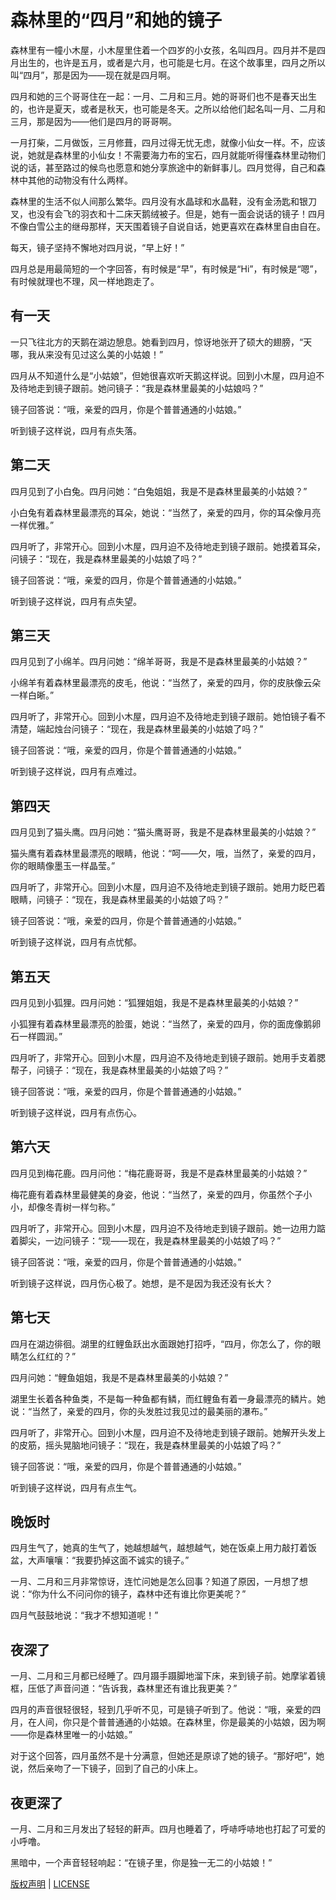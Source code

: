 #   森林里的“四月”和她的镜子

森林里有一幢小木屋，小木屋里住着一个四岁的小女孩，名叫四月。四月并不是四月出生的，也许是五月，或者是六月，也可能是七月。在这个故事里，四月之所以叫“四月”，那是因为——现在就是四月啊。

四月和她的三个哥哥住在一起：一月、二月和三月。她的哥哥们也不是春天出生的，也许是夏天，或者是秋天，也可能是冬天。之所以给他们起名叫一月、二月和三月，那是因为——他们是四月的哥哥啊。

一月打柴，二月做饭，三月修葺，四月过得无忧无虑，就像小仙女一样。不，应该说，她就是森林里的小仙女！不需要海力布的宝石，四月就能听得懂森林里动物们说的话，甚至路过的候鸟也愿意和她分享旅途中的新鲜事儿。四月觉得，自己和森林中其他的动物没有什么两样。

森林里的生活不似人间那么繁华。四月没有水晶球和水晶鞋，没有金汤匙和银刀叉，也没有会飞的羽衣和十二床天鹅绒被子。但是，她有一面会说话的镜子！四月不像白雪公主的继母那样，天天围着镜子自说自话，她更喜欢在森林里自由自在。

每天，镜子坚持不懈地对四月说，“早上好！”

四月总是用最简短的一个字回答，有时候是“早”，有时候是“Hi”，有时候是“嗯”，有时候就理也不理，风一样地跑走了。

##  有一天

一只飞往北方的天鹅在湖边憩息。她看到四月，惊讶地张开了硕大的翅膀，“天哪，我从来没有见过这么美的小姑娘！”

四月从不知道什么是“小姑娘”，但她很喜欢听天鹅这样说。回到小木屋，四月迫不及待地走到镜子跟前。她问镜子：“我是森林里最美的小姑娘吗？”

镜子回答说：“哦，亲爱的四月，你是个普普通通的小姑娘。”

听到镜子这样说，四月有点失落。

##  第二天

四月见到了小白兔。四月问她：“白兔姐姐，我是不是森林里最美的小姑娘？”

小白兔有着森林里最漂亮的耳朵，她说：“当然了，亲爱的四月，你的耳朵像月亮一样优雅。”

四月听了，非常开心。回到小木屋，四月迫不及待地走到镜子跟前。她摸着耳朵，问镜子：“现在，我是森林里最美的小姑娘了吗？”

镜子回答说：“哦，亲爱的四月，你是个普普通通的小姑娘。”

听到镜子这样说，四月有点失望。

##  第三天

四月见到了小绵羊。四月问她：“绵羊哥哥，我是不是森林里最美的小姑娘？”

小绵羊有着森林里最漂亮的皮毛，他说：“当然了，亲爱的四月，你的皮肤像云朵一样白晰。”

四月听了，非常开心。回到小木屋，四月迫不及待地走到镜子跟前。她怕镜子看不清楚，端起烛台问镜子：“现在，我是森林里最美的小姑娘了吗？”

镜子回答说：“哦，亲爱的四月，你是个普普通通的小姑娘。”

听到镜子这样说，四月有点难过。

##  第四天

四月见到了猫头鹰。四月问她：“猫头鹰哥哥，我是不是森林里最美的小姑娘？”

猫头鹰有着森林里最漂亮的眼睛，他说：“呵——欠，哦，当然了，亲爱的四月，你的眼睛像墨玉一样晶莹。”

四月听了，非常开心。回到小木屋，四月迫不及待地走到镜子跟前。她用力眨巴着眼睛，问镜子：“现在，我是森林里最美的小姑娘了吗？”

镜子回答说：“哦，亲爱的四月，你是个普普通通的小姑娘。”

听到镜子这样说，四月有点忧郁。

##  第五天

四月见到小狐狸。四月问她：“狐狸姐姐，我是不是森林里最美的小姑娘？”

小狐狸有着森林里最漂亮的脸蛋，她说：“当然了，亲爱的四月，你的面庞像鹅卵石一样圆润。”

四月听了，非常开心。回到小木屋，四月迫不及待地走到镜子跟前。她用手支着腮帮子，问镜子：“现在，我是森林里最美的小姑娘了吗？”

镜子回答说：“哦，亲爱的四月，你是个普普通通的小姑娘。”

听到镜子这样说，四月有点伤心。

##  第六天

四月见到梅花鹿。四月问他：“梅花鹿哥哥，我是不是森林里最美的小姑娘？”

梅花鹿有着森林里最健美的身姿，他说：“当然了，亲爱的四月，你虽然个子小小，却像冬青树一样匀称。”

四月听了，非常开心。回到小木屋，四月迫不及待地走到镜子跟前。她一边用力踮着脚尖，一边问镜子：“现——现在，我是森林里最美的小姑娘了吗？”

镜子回答说：“哦，亲爱的四月，你是个普普通通的小姑娘。”

听到镜子这样说，四月伤心极了。她想，是不是因为我还没有长大？

##  第七天

四月在湖边徘徊。湖里的红鲤鱼跃出水面跟她打招呼，“四月，你怎么了，你的眼睛怎么红红的？”

四月问她：“鲤鱼姐姐，我是不是森林里最美的小姑娘？”

湖里生长着各种鱼类，不是每一种鱼都有鳞，而红鲤鱼有着一身最漂亮的鳞片。她说：“当然了，亲爱的四月，你的头发胜过我见过的最美丽的瀑布。”

四月听了，非常开心。回到小木屋，四月迫不及待地走到镜子跟前。她解开头发上的皮筋，摇头晃脑地问镜子：“现在，我是森林里最美的小姑娘了吗？”

镜子回答说：“哦，亲爱的四月，你是个普普通通的小姑娘。”

听到镜子这样说，四月有点生气。

##  晚饭时

四月生气了，她真的生气了，她越想越气，越想越气，她在饭桌上用力敲打着饭盆，大声嚷嚷：“我要扔掉这面不诚实的镜子。”

一月、二月和三月非常惊讶，连忙问她是怎么回事？知道了原因，一月想了想说：“你为什么不问问你的镜子，森林中还有谁比你更美呢？”

四月气鼓鼓地说：“我才不想知道呢！”

##  夜深了

一月、二月和三月都已经睡了。四月蹑手蹑脚地溜下床，来到镜子前。她摩挲着镜框，压低了声音问道：“告诉我，森林里还有谁比我更美？”

四月的声音很轻很轻，轻到几乎听不见，可是镜子听到了。他说：“哦，亲爱的四月，在人间，你只是个普普通通的小姑娘。在森林里，你是最美的小姑娘，因为啊——你是森林里唯一的小姑娘。”

对于这个回答，四月虽然不是十分满意，但她还是原谅了她的镜子。“那好吧”，她说，然后亲吻了一下镜子，回到了自己的小床上。

##  夜更深了

一月、二月和三月发出了轻轻的鼾声。四月也睡着了，呼哧呼哧地也打起了可爱的小呼噜。

黑暗中，一个声音轻轻响起：“在镜子里，你是独一无二的小姑娘！”

[版权声明](../LICENSE/zh_cn.md) | [LICENSE](../LICENSE/en_us.md)